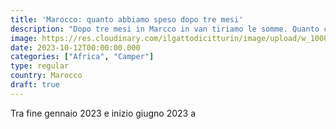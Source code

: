 ```yaml
---
title: 'Marocco: quanto abbiamo speso dopo tre mesi' 
description: "Dopo tre mesi in Marcco in van tiriamo le somme. Quanto ci sarà costata questa esperienza?"
image: https://res.cloudinary.com/ilgattodicitturin/image/upload/w_1000/f_auto,q_auto:good/v1690636793/Articoli/Marocco/marocco%203/van_marocco_tramonto_euortx.jpg
date: 2023-10-12T00:00:00.000
categories: ["Africa", "Camper"]
type: regular
country: Marocco
draft: true
---
```


Tra fine gennaio 2023 e inizio giugno 2023 a